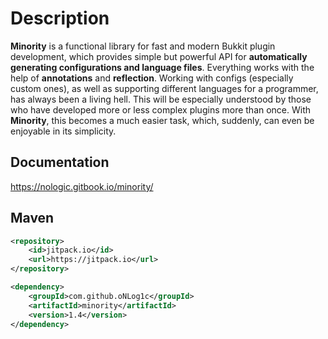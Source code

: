 # Description
**Minority** is a functional library for fast and modern Bukkit plugin development, which provides simple but powerful API for **automatically generating configurations and language files**. Everything works with the help of **annotations** and **reflection**. Working with configs (especially custom ones), as well as supporting different languages ​​for a programmer, has always been a living hell. This will be especially understood by those who have developed more or less complex plugins more than once. With **Minority**, this becomes a much easier task, which, suddenly, can even be enjoyable in its simplicity.

## Documentation 
https://nologic.gitbook.io/minority/

## Maven
```xml
<repository>
    <id>jitpack.io</id>
    <url>https://jitpack.io</url>
</repository>

<dependency>
    <groupId>com.github.oNLog1c</groupId>
    <artifactId>minority</artifactId>
    <version>1.4</version>
</dependency>
```
